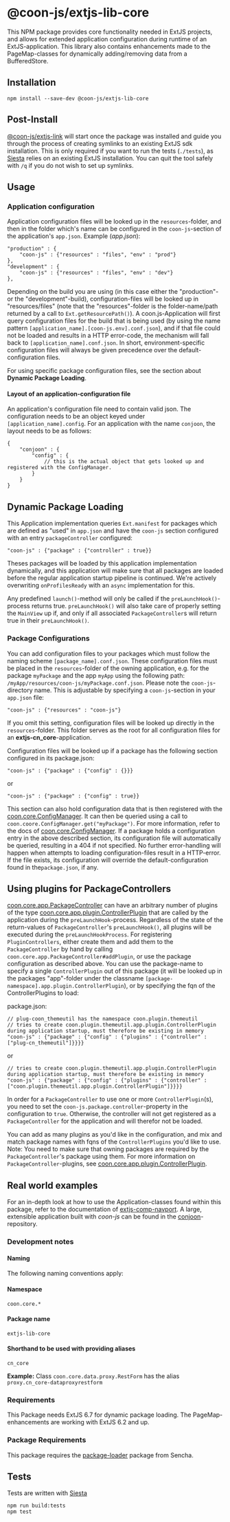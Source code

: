# @coon-js/extjs-lib-core
This NPM package provides core functionality needed in ExtJS projects, and allows for
extended application configuration during runtime of an ExtJS-application.
This library also contains enhancements made to the PageMap-classes for dynamically adding/removing data from a BufferedStore.

## Installation
```
npm install --save-dev @coon-js/extjs-lib-core
```
## Post-Install
[@coon-js/extjs-link](https://npmjs.org/coon-js/extjs-link) will start once the package was installed and guide you
through the process of creating symlinks to an existing ExtJS sdk installation. 
This is only required if you want to run the tests (`./tests`), as [Siesta](https//npmjs.org/siesta-lite) relies on 
an existing ExtJS installation.
You can quit the tool safely with `/q` if you do not wish to set up symlinks.


## Usage
### Application configuration
Application configuration files will be looked up in the ```resources```-folder, and then in the
folder which's name can be configured in the ```coon-js```-section of the application's ```app.json```.
Example (*app.json*):
```
"production" : {
    "coon-js" : {"resources" : "files", "env" : "prod"}
},
"development" : {
    "coon-js" : {"resources" : "files", "env" : "dev"}
},
```
Depending on the build you are using (in this case either the "production"- or the "development"-build), configuration-files
will be looked up in "resources/files" (note that the "resources"-folder is the folder-name/path returned by a
call to ```Ext.getResourcePath()```). A coon.js-Application will first query configuration files for the build that
is being used (by using the name pattern ```[application_name].[coon-js.env].conf.json```), and if that file could
not be loaded and results in a HTTP error-code, the mechanism will fall back to ```[application_name].conf.json```.
In short, environment-specific configuration files will always be given precedence over the default-configuration files.

For using specific package configuration files, see the section about **Dynamic Package Loading**.

#### Layout of an application-configuration file
An application's configuration file need to contain valid json. The configuration needs to be an object
keyed under `[application_name].config`. For an application with the name `conjoon`, the layout needs to be 
as follows: 
```
{
    "conjoon" : {
        "config" : {
            // this is the actual object that gets looked up and registered with the ConfigManager.   
        }
    }    
}
```

## Dynamic Package Loading
This Application implementation queries ```Ext.manifest``` for packages which are defined as
"used" in ```app.json``` and have the ```coon-js``` section configured with an entry ```packageController```
configured:
```
"coon-js" : {"package" : {"controller" : true}}
```
Theses packages will be loaded by this application implementation dynamically, and
this application will make sure that all packages are loaded before the regular 
application startup pipeline is continued.
We're actively overwriting ```onProfilesReady``` with an ```async``` implementation for this.

Any predefined ```launch()```-method will only be called if the ```preLaunchHook()```-process
returns true.
```preLaunchHook()``` will also take care of properly setting the ```MainView``` up if, and only
if all associated ```PackageController```s will return true in their ```preLaunchHook()```.

### Package Configurations
You can add configuration files to your packages which must follow the naming scheme
```[package_name].conf.json```. These configuration files must be placed in the ```resources```-folder
of the owning application, e.g. for the package ```myPackage``` and the app ```myApp``` using the following path:
```/myApp/resources/coon-js/myPackage.conf.json```.
Please note the ```coon-js```-directory name. This is adjustable by specifying a ```coon-js```-section
in your ```app.json``` file:
```
"coon-js" : {"resources" : "coon-js"}
```
If you omit this setting, configuration files will be looked up directly in the ```resources```-folder.
This folder serves as the root for all configuration files for an **extjs-cn_core**-application.  

Configuration files will be looked up if a package has the following section configured in its
package.json:
```
"coon-js" : {"package" : {"config" : {}}}
```
or
```
"coon-js" : {"package" : {"config" : true}}
```

This section can also hold configuration data that is then registered with the [coon.core.ConfigManager](https://github.com/coon-js/extjs-lib-core/blob/master/src/ConfigManager.js).
It can then be queried using a call to ```coon.coore.ConfigManager.get("myPackage")```. For more information,
refer to the docs of [coon.core.ConfigManager](https://github.com/coon-js/extjs-lib-core/blob/master/src/ConfigManager.js).
If a package holds a configuration entry in the above described section, its configuration file
will automatically be queried, resulting in a 404 if not specified. No further error-handling will happen when attempts
to loading configuration-files result in a HTTP-error.
If the file exists, its configuration will override the default-configuration found in the```package.json```,
if any.

## Using plugins for PackageControllers
[coon.core.app.PackageController](https://github.com/coon-js/extjs-lib-core/blob/master/src/app/PackageController.js) 
can have an arbitrary number of plugins of the type [coon.core.app.plugin.ControllerPlugin](https://github.com/coon-js/extjs-lib-core/blob/master/src/app/plugin/ControllerPlugin.js)
that are called by the application during the ```preLaunchHook```-process. Regardless of the
state of the return-values of ```PackageController```'s ```preLaunchHook()```, all plugins will be executed during
the ```preLaunchHookProcess```.
For registering ```PluginControllers```, either create them and add them to the ```PackageController``` by hand
by calling ```coon.core.app.PackageController#addPlugin```, or use the package configuration as described above.
You can use the package-name to specify a single ```ControllerPlugin``` out of this package (it will be looked up in the
packages "app"-folder under the classname ```[package-namespace].app.plugin.ControllerPlugin```), or by specifying the fqn
of the ControllerPlugins to load:

package.json:
```
// plug-coon_themeutil has the namespace coon.plugin.themeutil
// tries to create coon.plugin.themeutil.app.plugin.ControllerPlugin during application startup, must therefore be existing in memory
"coon-js" : {"package" : {"config" : {"plugins" : {"controller" : ["plug-cn_themeutil"]}}}}
```

or

```
// tries to create coon.plugin.themeutil.app.plugin.ControllerPlugin during application startup, must therefore be existing in memory
"coon-js" : {"package" : {"config" : {"plugins" : {"controller" : ["coon.plugin.themeutil.app.plugin.ControllerPlugin"]}}}}
```

In order for a ```PackageController``` to use one or more ```ControllerPlugin```(s), you need to set the
```coon-js.package.controller```\-property in the configuration to ```true```. Otherwise, the controller will not get
registered as a ```PackageController``` for the application and will therefor not be loaded.

You can add as many plugins as you'd like in the configuration, and mix and match package names with fqns of
the ```ControllerPlugins``` you'd like to use. 
Note: You need to make sure that owning packages are required by the ```PackageController```'s package using them.
For more information on ```PackageController```-plugins, see [coon.core.app.plugin.ControllerPlugin](https://github.com/coon-js/extjs-lib-core/blob/master/src/app/plugin/ControllerPlugin.js).

## Real world examples
For an in-depth look at how to use the Application-classes found within this package,
refer to the documentation of  [extjs-comp-navport](https://github.com/coon-js/extjs-comp-navport).
A large, extensible application built with *coon-js* can be found in the [conjoon](https://github.com/conjoon)\-repository.


### Development notes

#### Naming
The following naming conventions apply:

#### Namespace
`coon.core.*`
#### Package name
`extjs-lib-core`
#### Shorthand to be used with providing aliases
`cn_core`

**Example:**
Class `coon.core.data.proxy.RestForm` has the alias `proxy.cn_core-dataproxyrestform`

### Requirements
This Package needs ExtJS 6.7 for dynamic package loading. The PageMap-enhancements are
working with ExtJS 6.2 and up.

### Package Requirements
This package requires the [package-loader](https://www.sencha.com/blog/create-a-smooth-loading-experience-for-large-enterprise-apps-with-sencha-cmd/) package from Sencha.

## Tests
Tests are written with [Siesta](https://bryntum.com/siesta)

```
npm run build:tests
npm test
```


